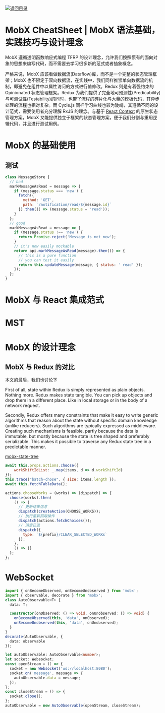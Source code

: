 [![返回目录](https://i.postimg.cc/JzFTMvjF/image.png)](https://github.com/wx-chevalier/Awesome-CheatSheets)

# MobX CheatSheet | MobX 语法基础，实践技巧与设计理念

MobX 遵循透明函数响应式编程 TFRP 的设计理念，允许我们按照惯有的面向对象的思想来编写代码，而不需要去学习很多新的范式或者抽象概念。

严格来说，MobX 应该看做数据流(Dataflow)库，而不是一个完整的状态管理框架；MobX 也不限定于双向数据流，在实践中，我们同样推崇单向数据流的机制，即避免在组件中以属性访问的方式进行值修改。Redux 则是有着强约束的 Opinionated 状态管理框架。Redux 为我们提供了完全地可预测性(Predicability)与可测试性(Testability)的同时，也带了流程的碎片化与大量的模板代码，其异步处理的流程也相对复杂。而 Cycle.js 同样学习曲线也较为陡峭，其遵循不同的设计范式，需要使用者充分理解 RxJS 的理念。与基于 [React Context]() 的原生状态管理方案，MobX 又能提供独立于框架的状态管理方案，便于我们分割与重用逻辑代码，并且进行测试用例。

# MobX 的基础使用

## 测试

```js
class MessageStore {
  // bad
  markMessageAsRead = message => {
    if (message.status === 'new') {
      fetch({
        method: 'GET',
        path: `/notification/read/${message.id}`
      }).then(() => (message.status = 'read'));
    }
  };
  // good
  markMessageAsRead = message => {
    if (message.status !== 'new') {
      return Promise.reject('Message is not new');
    }
    // it's now easily mockable
    return api.markMessageAsRead(message).then(() => {
      // this is a pure function
      // you can test it easily
      return this.updateMessage(message, { status: ' read' });
    });
  };
}
```

# MobX 与 React 集成范式

# MST

# MobX 的设计理念

## MobX 与 Redux 的对比

本文的最后，我们也讨论下

First of all, state within Redux is simply represented as plain objects. Nothing more. Redux makes state tangible. You can pick up objects and drop them in a different place. Like in local storage or in the body of a network request.

Secondly, Redux offers many constraints that make it easy to write generic algorithms that reason about the state without specific domain knowledge (unlike reducers). Such algorithms are typically expressed as middleware. Creating such mechanisms is feasible, partly because the data is immutable, but mostly because the state is tree shaped and preferably serializable. This makes it possible to traverse any Redux state tree in a predictable manner.

[mobx-state-tree](https://github.com/mobxjs/mobx-state-tree)

```js
await this.props.actions.choose({
    workShiftIdList: _.map(items, d => d.workShiftId)
});
this.trace("batch-chose", { size: items.length });
await this.fetchTableData();

actions.chooseWorks = (works) => (dispatch) => {
  choose(works).then(
    () => {
      // 更新结果信息
      dispatch(createAction(CHOOSE_WORKS));
      // 执行重新抓取操作
      dispatch(actions.fetchChoices());
      // 清空已选
      dispatch({
        type: `${prefix}/CLEAR_SELECTED_WORKs`
      });
    },
    () => {}
  );
};
```

# WebSocket

```ts
import { onBecomeObserved, onBecomeUnobserved } from 'mobx';
import { observable, decorate } from 'mobx';
class AutoObservable<T> {
  data: T;

  constructor(onObserved: () => void, onUnobserved: () => void) {
    onBecomeObserved(this, 'data', onObserved);
    onBecomeUnobserved(this, 'data', onUnobserved);
  }
}
decorate(AutoObservable, {
  data: observable
});
```

```ts
let autoObservable: AutoObservable<number>;
let socket: Websocket;
const openStream = () => {
  socket = new Websocket('ws://localhost:8080');
  socket.on('message', message => {
    autoObservable.data = message;
  });
};
const closeStream = () => {
  socket.close();
};
autoObservable = new AutoObservable(openStream, closeStream);
```

